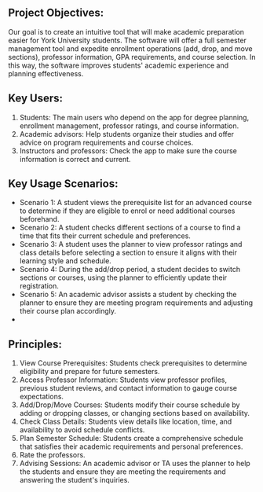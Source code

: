 ## Project Objectives:
Our goal is to create an intuitive tool that will make academic preparation easier for York University students. The software will offer a full semester management tool and expedite enrollment operations (add, drop, and move sections), professor information, GPA requirements, and course selection. In this way, the software improves students' academic experience and planning effectiveness.

## Key Users: 
1. Students: The main users who depend on the app for degree planning, enrollment management, professor ratings, and course information.
2. Academic advisors: Help students organize their studies and offer advice on program requirements and course choices.
3. Instructors and professors: Check the app to make sure the course information is correct and current.

## Key Usage Scenarios:
* Scenario 1: A student views the prerequisite list for an advanced course to determine if they are eligible to enrol or need additional courses beforehand.
* Scenario 2: A student checks different sections of a course to find a time that fits their current schedule and preferences.
* Scenario 3: A student uses the planner to view professor ratings and class details before selecting a section to ensure it aligns with their learning style and schedule.
* Scenario 4: During the add/drop period, a student decides to switch sections or courses, using the planner to efficiently update their registration.
* Scenario 5: An academic advisor assists a student by checking the planner to ensure they are meeting program requirements and adjusting their course plan accordingly.
* 
## Principles: 
1. View Course Prerequisites: Students check prerequisites to determine eligibility and prepare for future semesters.
2. Access Professor Information: Students view professor profiles, previous student reviews, and contact information to gauge course expectations.
3. Add/Drop/Move Courses: Students modify their course schedule by adding or dropping classes, or changing sections based on availability.
4. Check Class Details: Students view details like location, time, and availability to avoid schedule conflicts.
5. Plan Semester Schedule: Students create a comprehensive schedule that satisfies their academic requirements and personal preferences.
6. Rate the professors.
7. Advising Sessions: An academic advisor or TA uses the planner to help the students and ensure they are meeting the requirements and answering the student's inquiries. 


